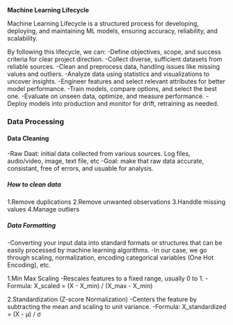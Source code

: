**Machine Learning Lifecycle**

Machine Learning Lifecycle is a structured process for developing, deploying, and maintaining ML models, ensuring accuracy, reliability, and scalability.

By following this lifecycle, we can:
-Define objectives, scope, and success criteria for clear project direction.
-Collect diverse, sufficient datasets from reliable sources.
-Clean and preprocess data, handling issues like missing values and outliers.
-Analyze data using statistics and visualizations to uncover insights.
-Engineer features and select relevant attributes for better model performance.
-Train models, compare options, and select the best one.
-Evaluate on unseen data, optimize, and measure performance.
-Deploy models into production and monitor for drift, retraining as needed.


### Data Processing

#### Data Cleaning
-Raw Daat: initial data collected from various sources. Log files, audio/video, image, text file, etc
-Goal: make that raw data accurate, consistant, free of errors, and usuable for analysis.

##### How to clean data
1.Remove duplications
2.Remove unwanted observations
3.Handdle missing values
4.Manage outliers

##### Data Formatting
-Converting your input data into standard formats or structures that can be easily processed by machine learning algorithms.
-In our case, we go through scaling, normalization, encoding categorical variables (One Hot Encoding), etc.

1.Min Max Scaling
    -Rescales features to a fixed range, usually 0 to 1.
    -Formula: X_scaled = (X - X_min) / (X_max - X_min)

2.Standardization (Z-score Normalization)
    -Centers the feature by subtracting the mean and scaling to unit variance.
    -Formula: X_standardized = (X - μ) / σ
